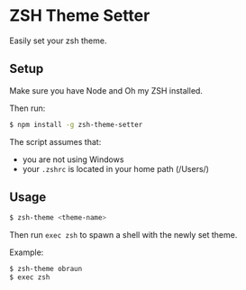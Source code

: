 # ZSH Theme Setter

Easily set your zsh theme.

## Setup

Make sure you have Node and Oh my ZSH installed.

Then run:
```sh
$ npm install -g zsh-theme-setter
```

The script assumes that:
- you are not using Windows
- your `.zshrc` is located in your home path (/Users/<user>)

## Usage

```sh
$ zsh-theme <theme-name>
```

Then run `exec zsh` to spawn a shell with the newly set theme.

Example:
```sh
$ zsh-theme obraun
$ exec zsh
```